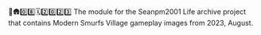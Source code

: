 🔵️🛖️0️⃣️8️⃣️🗓️2️⃣️0️⃣️2️⃣️3️⃣️ The module for the Seanpm2001 Life archive project that contains Modern Smurfs Village gameplay images from 2023, August.
